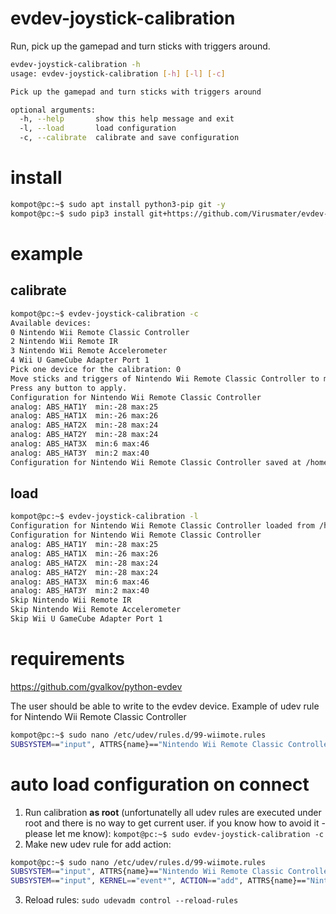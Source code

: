 # evdev-joystick-calibration
Run, pick up the gamepad and turn sticks with triggers around. 
```bash
evdev-joystick-calibration -h
usage: evdev-joystick-calibration [-h] [-l] [-c]

Pick up the gamepad and turn sticks with triggers around

optional arguments:
  -h, --help       show this help message and exit
  -l, --load       load configuration
  -c, --calibrate  calibrate and save configuration
```
# install
```bash
kompot@pc:~$ sudo apt install python3-pip git -y
kompot@pc:~$ sudo pip3 install git+https://github.com/Virusmater/evdev-joystick-calibration
```
# example
## calibrate
```bash
kompot@pc:~$ evdev-joystick-calibration -c
Available devices:
0 Nintendo Wii Remote Classic Controller
2 Nintendo Wii Remote IR
3 Nintendo Wii Remote Accelerometer
4 Wii U GameCube Adapter Port 1
Pick one device for the calibration: 0
Move sticks and triggers of Nintendo Wii Remote Classic Controller to max and min positions.
Press any button to apply.
Configuration for Nintendo Wii Remote Classic Controller
analog: ABS_HAT1Y  min:-28 max:25
analog: ABS_HAT1X  min:-26 max:26
analog: ABS_HAT2X  min:-28 max:24
analog: ABS_HAT2Y  min:-28 max:24
analog: ABS_HAT3X  min:6 max:46
analog: ABS_HAT3Y  min:2 max:40
Configuration for Nintendo Wii Remote Classic Controller saved at /home/kompot/.config/evdev-joystick-calibration/NintendoWiiRemoteClassicController.json
```
## load
```bash
kompot@pc:~$ evdev-joystick-calibration -l
Configuration for Nintendo Wii Remote Classic Controller loaded from /home/kompot/.config/evdev-joystick-calibration/NintendoWiiRemoteClassicController.json
Configuration for Nintendo Wii Remote Classic Controller
analog: ABS_HAT1Y  min:-28 max:25
analog: ABS_HAT1X  min:-26 max:26
analog: ABS_HAT2X  min:-28 max:24
analog: ABS_HAT2Y  min:-28 max:24
analog: ABS_HAT3X  min:6 max:46
analog: ABS_HAT3Y  min:2 max:40
Skip Nintendo Wii Remote IR
Skip Nintendo Wii Remote Accelerometer
Skip Wii U GameCube Adapter Port 1
```
# requirements
https://github.com/gvalkov/python-evdev

The user should be able to write to the evdev device. Example of udev rule for Nintendo Wii Remote Classic Controller
```bash
kompot@pc:~$ sudo nano /etc/udev/rules.d/99-wiimote.rules 
SUBSYSTEM=="input", ATTRS{name}=="Nintendo Wii Remote Classic Controller", MODE="0666", ENV{ID_INPUT_JOYSTICK}="1", ENV{ID_INPUT_KEY}="0"
```
# auto load configuration on connect
1. Run calibration **as root** (unfortunatelly all udev rules are executed under root and there is no way to get current user. if you know how to avoid it - please let me know):
`kompot@pc:~$ sudo evdev-joystick-calibration -c`
2. Make new udev rule for add action:
```bash
kompot@pc:~$ sudo nano /etc/udev/rules.d/99-wiimote.rules 
SUBSYSTEM=="input", ATTRS{name}=="Nintendo Wii Remote Classic Controller", MODE="0666", ENV{ID_INPUT_JOYSTICK}="1", ENV{ID_INPUT_KEY}="0"
SUBSYSTEM=="input", KERNEL=="event*", ACTION=="add", ATTRS{name}=="Nintendo Wii Remote Classic Controller", RUN+="/bin/sh -c 'evdev-joystick-calibration -l'"
```
3. Reload rules:
`sudo udevadm control --reload-rules`
